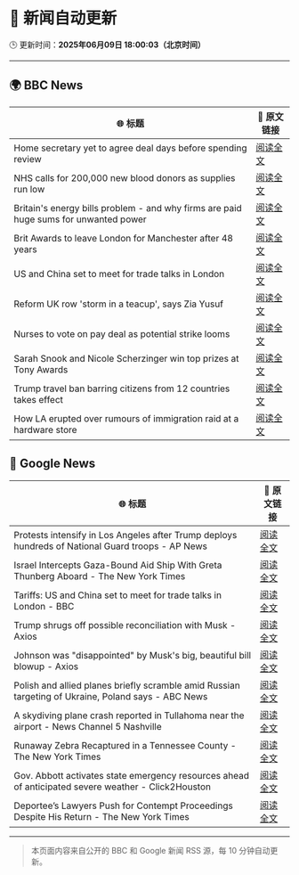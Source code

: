# 🧠 新闻自动更新

🕒 更新时间：**2025年06月09日 18:00:03（北京时间）**

---

## 🌍 BBC News

| 🌐 标题 | 🔗 原文链接 |
|--------|-------------|
| Home secretary yet to agree deal days before spending review | [阅读全文](https://www.bbc.com/news/articles/c861n7vljdgo) |
| NHS calls for 200,000 new blood donors as supplies run low | [阅读全文](https://www.bbc.com/news/articles/c98p0pj7dypo) |
| Britain's energy bills problem - and why firms are paid huge sums for unwanted power | [阅读全文](https://www.bbc.com/news/articles/cdedjnw8e85o) |
| Brit Awards to leave London for Manchester after 48 years | [阅读全文](https://www.bbc.com/news/articles/cdxk7l58xjzo) |
| US and China set to meet for trade talks in London | [阅读全文](https://www.bbc.com/news/articles/cql2x6d2zkgo) |
| Reform UK row 'storm in a teacup', says Zia Yusuf | [阅读全文](https://www.bbc.com/news/articles/ce81kj65x40o) |
| Nurses to vote on pay deal as potential strike looms | [阅读全文](https://www.bbc.com/news/articles/c2e3lp9dl7xo) |
| Sarah Snook and Nicole Scherzinger win top prizes at Tony Awards | [阅读全文](https://www.bbc.com/news/articles/cx2ql1jl74no) |
| Trump travel ban barring citizens from 12 countries takes effect | [阅读全文](https://www.bbc.com/news/articles/cz9y72v5yv5o) |
| How LA erupted over rumours of immigration raid at a hardware store | [阅读全文](https://www.bbc.com/news/articles/c1kv1lgdpkjo) |

## 📰 Google News

| 🌐 标题 | 🔗 原文链接 |
|--------|-------------|
| Protests intensify in Los Angeles after Trump deploys hundreds of National Guard troops - AP News | [阅读全文](https://news.google.com/rss/articles/CBMiowFBVV95cUxOTy1leDJjdzRfRTVtU2VGdk1WNzh1VkNqUVRPelVsTHZuMU5sQmJvTFZhU3pKS2I1c05NUEVHS3RlaVpfc28welRwRUpZQkltUWR0eHlWOFZERVVOTG1sbks3ZXllX1dOSDZPY1laZXR3UERIWXlnTlFKUWV3Y0U2R2xhNFhXS3pMZ2JfeW5ycjNnOUtWd0VkMTV6S0tCNGIzTGw0?oc=5) |
| Israel Intercepts Gaza-Bound Aid Ship With Greta Thunberg Aboard - The New York Times | [阅读全文](https://news.google.com/rss/articles/CBMilwFBVV95cUxOaTYxdUNfYTJWRVpDdFVHdkl4UTJMYXJVdUJWcnlCN2ZWdmN0T0FMV2UzYVlIRGpGME1iOG1Qa0trUzdMRy1qdU9sNTVZN3VkdG9UWnN6LVNYbUNRUFBWNThMX0pvWnBicmp3Um8xSlFpSHJFMTVMSjFDRmdJZEJIMnZoM1BRQTBqbDBIVGFlV3ZHbkwtY0Rz?oc=5) |
| Tariffs: US and China set to meet for trade talks in London - BBC | [阅读全文](https://news.google.com/rss/articles/CBMiWkFVX3lxTE9OWXFOQ2k5WFVEUlhJVlJKSzhCVnV5MnQ4WTFvOVRPX0FrNVlqclhRWTVsaUw0NE9Qb3BtMk1iNTJJekE2NlFEMTVKNjlIaUhLeTRDNzhRTGpGUdIBX0FVX3lxTE5FZE0xSU9CMkh4OGpNeWpNTmpkWnN3MWtCb29CN1NPbUU4WmZISjc4LTIxbW41bXVrZklJaVR5RnN2Z0FkTzFXZDFnbjRrNHdyUGxwanNWN3RGVGVjWC04?oc=5) |
| Trump shrugs off possible reconciliation with Musk - Axios | [阅读全文](https://news.google.com/rss/articles/CBMifEFVX3lxTE1xX0NSNmtlNFlyZHFCXzFKUjh4eVRpVGo3aHJmNnpTTTNJQUwySTlJdjVKd091NjVtdjFCQWNQODVvak1Td1lMR3NFRm10TG5EdU5HYW1TZjB6RnV0UU5fTUtMY0FfdU5WU0ltb0hwMTUxcExqM1Qxa1NhOE4?oc=5) |
| Johnson was "disappointed" by Musk's big, beautiful bill blowup - Axios | [阅读全文](https://news.google.com/rss/articles/CBMickFVX3lxTE9iVWNTLW5KRmtfZE5zeTlTOWMxdi1zSTVlSUlxbTZwQ2R3VnpheTBSYUVIb0hUVzdNRUhVQy1UdVlBUlR5TVhJYnBkOFExMHFCcDJLOG1CdlVEMTdEajM0d0xGdkctdUMzS2E3Q0gxM3Vadw?oc=5) |
| Polish and allied planes briefly scramble amid Russian targeting of Ukraine, Poland says - ABC News | [阅读全文](https://news.google.com/rss/articles/CBMitwFBVV95cUxNckI2aHM0ZXlJaVJpZHZiVXlzd3pjMzJRLWlzT0ludmhhM0dnRF9udi11Rk9XUmlCTHI1WEVTdV9hNk5GbEdEdWZ2c25QWno1RERXaVdVdURZeWw0Sm9RR2NBOFE2b1RPRkNBdHJ4RTNtVy1LVlpuekhDTW1yalk0enZnay1qMkh0a1V0OW5fM2w1c2hwV09SSGtLMkVfMUZZeWprU0JoRXhFSzZfTlJObmNjcG0wNmc?oc=5) |
| A skydiving plane crash reported in Tullahoma near the airport - News Channel 5 Nashville | [阅读全文](https://news.google.com/rss/articles/CBMifEFVX3lxTE5XVGpVWjhqZ2QtVGVqbWVVQ2NaZWpqQXhIendXT2s1VUhmRnJ1R09oOXJMemNUTHlsNDBVdV9WNEJDcDZ4QnpVZ19jZUJrY1l3NUxNRXVMN0tCeGItWVZLUVBxdms0ZUZINmdObHNmaEFmTm9HUjJmc1dBQ2o?oc=5) |
| Runaway Zebra Recaptured in a Tennessee County - The New York Times | [阅读全文](https://news.google.com/rss/articles/CBMiekFVX3lxTE5DVGtwRU1WY2dDT0pTR29LWDZJOVdxcVlxdGNyMk0takxiMnp2V21iVzREdktrTzEtNDAxUU1FZ1dIWng2MXVJRWltTnVwZzBUenE3VVlHaHJqeS1tdThBUjRiRmxWaGkzMDJyUExVbExrS0dYV2tkZmpB?oc=5) |
| Gov. Abbott activates state emergency resources ahead of anticipated severe weather - Click2Houston | [阅读全文](https://news.google.com/rss/articles/CBMi0AFBVV95cUxPc09VTjV3eG1vY2FwVnplYkp1eFdOenZFNDhrUk9YMEVuaDk1T3QwWmdwYWNyb3hfdEpuM3dMdEl0YUMySmVqcnlNelV0cFpiU1ItTjFDak83UzRwQ2V2QTFSOGFNTFVZT3lpUDhhVUJJNzg4N0ZBb2c4TjZTbmdDMWJENFZlSWRCYnJBdWhWRDFpSlFrZ2V6YWZZSnEyTGEyWGdNQnBqSklsZ0V0ZlhWYlhybkRyR3hYeE10V0h5dUpkU0EwTFJUSjNtMnVtWWlq?oc=5) |
| Deportee’s Lawyers Push for Contempt Proceedings Despite His Return - The New York Times | [阅读全文](https://news.google.com/rss/articles/CBMiqAFBVV95cUxQWnVrdGdKc250RHMzR0k1NHlDbGlVWngzN0RERWF6ZGV5WGpYa051ZHdLUzFtNzNZajBDNldkaldvT21LRjJUMlVHbVZoNktnSGhMdExoY1R4SmxhYzh1R3BxaUlWOFZobXdES3M1V0dPb2pvVGNLWEp3UUVuR0QwU2F1cHlOUWljMW5VZjZlRS1VSGVSQV9DSmZPYTd0WHFzY2p6UzhBS1E?oc=5) |

---
> 本页面内容来自公开的 BBC 和 Google 新闻 RSS 源，每 10 分钟自动更新。